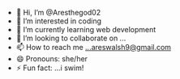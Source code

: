 - 👋 Hi, I’m @Aresthegod02
- 👀 I’m interested in coding
- 🌱 I’m currently learning web development
- 💞️ I’m looking to collaborate on ...
- 📫 How to reach me ...areswalsh9@gmail.com
- 😄 Pronouns: she/her
- ⚡ Fun fact: ...i swim!

<!---
Aresthegod02/Aresthegod02 is a ✨ special ✨ repository because its `README.md` (this file) appears on your GitHub profile.
You can click the Preview link to take a look at your changes.
--->
